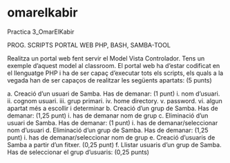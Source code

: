 # omarelkabir
Practica 3_OmarElKabir

PROG. SCRIPTS PORTAL WEB PHP, BASH, SAMBA-TOOL

Realitza un portal web fent servir el Model Vista Controlador. Tens un exemple
d’aquest model al classroom. El portal web ha d’estar codificat en el llenguatge PHP
i ha de ser capaç d’executar tots els scripts, els quals a la vegada han de ser capaços
de realitzar les següents apartats: (5 punts)

a. Creació d’un usuari de Samba. Has de demanar: (1 punt)
i. nom d’usuari.
ii. cognom usuari.
iii. grup primari.
iv. home directory.
v. password.
vi. algun apartat més a escollir i determinar
b. Creació d’un grup de Samba. Has de demanar: (1,25 punt)
i. has de demanar nom de grup
c. Eliminació d’un usuari de Samba. Has de demanar: (1 punt)
i. has de demanar/seleccionar nom d’usuari
d. Eliminació d’un grup de Samba. Has de demanar: (1,25 punt)
i. has de demanar/seleccionar nom de grup
e. Creació d’usuaris de Samba a partir d’un fitxer. (0,25 punt)
f. Llistar usuaris d’un grup de Samba. Has de seleccionar el grup d’usuaris:
(0,25 punts)
